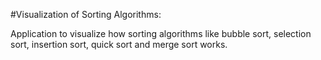 #Visualization of Sorting Algorithms:

Application to visualize how sorting algorithms like bubble sort, selection sort, insertion sort, quick sort and merge sort works.

